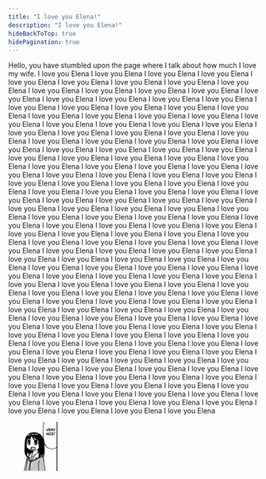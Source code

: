 ```yaml
---
title: "I love you Elena!"
description: "I love you Elena!"
hideBackToTop: true
hidePagination: true
---
```

Hello, you have stumbled upon the page where I talk about how much I love my wife.
I love you Elena
I love you Elena
I love you Elena
I love you Elena
I love you Elena
I love you Elena
I love you Elena
I love you Elena
I love you Elena
I love you Elena
I love you Elena
I love you Elena
I love you Elena
I love you Elena
I love you Elena
I love you Elena
I love you Elena
I love you Elena
I love you Elena
I love you Elena
I love you Elena
I love you Elena
I love you Elena
I love you Elena
I love you Elena
I love you Elena
I love you Elena
I love you Elena
I love you Elena
I love you Elena
I love you Elena
I love you Elena
I love you Elena
I love you Elena
I love you Elena
I love you Elena
I love you Elena
I love you Elena
I love you Elena
I love you Elena
I love you Elena
I love you Elena
I love you Elena
I love you Elena
I love you Elena
I love you Elena
I love you Elena
I love you Elena
I love you Elena
I love you Elena
I love you Elena
I love you Elena
I love you Elena
I love you Elena
I love you Elena
I love you Elena
I love you Elena
I love you Elena
I love you Elena
I love you Elena
I love you Elena
I love you Elena
I love you Elena
I love you Elena
I love you Elena
I love you Elena
I love you Elena
I love you Elena
I love you Elena
I love you Elena
I love you Elena
I love you Elena
I love you Elena
I love you Elena
I love you Elena
I love you Elena
I love you Elena
I love you Elena
I love you Elena
I love you Elena
I love you Elena
I love you Elena
I love you Elena
I love you Elena
I love you Elena
I love you Elena
I love you Elena
I love you Elena
I love you Elena
I love you Elena
I love you Elena
I love you Elena
I love you Elena
I love you Elena
I love you Elena
I love you Elena
I love you Elena
I love you Elena
I love you Elena
I love you Elena
I love you Elena
I love you Elena
I love you Elena
I love you Elena
I love you Elena
I love you Elena
I love you Elena
I love you Elena
I love you Elena
I love you Elena
I love you Elena
I love you Elena
I love you Elena
I love you Elena
I love you Elena
I love you Elena
I love you Elena
I love you Elena
I love you Elena
I love you Elena
I love you Elena
I love you Elena
I love you Elena
I love you Elena
I love you Elena
I love you Elena
I love you Elena
I love you Elena
I love you Elena
I love you Elena
I love you Elena
I love you Elena
I love you Elena
I love you Elena
I love you Elena
I love you Elena
I love you Elena
I love you Elena
I love you Elena
I love you Elena
I love you Elena
I love you Elena
I love you Elena
I love you Elena
I love you Elena
I love you Elena
I love you Elena
I love you Elena
I love you Elena
I love you Elena
I love you Elena
I love you Elena
I love you Elena
I love you Elena
I love you Elena
I love you Elena
I love you Elena
I love you Elena
I love you Elena
I love you Elena
I love you Elena
I love you Elena
I love you Elena
I love you Elena
I love you Elena
I love you Elena
I love you Elena
I love you Elena
I love you Elena
I love you Elena
I love you Elena
I love you Elena
I love you Elena
I love you Elena
I love you Elena
I love you Elena
I love you Elena
I love you Elena
I love you Elena
I love you Elena
I love you Elena
I love you Elena
I love you Elena
I love you Elena
I love you Elena
I love you Elena
I love you Elena
I love you Elena
I love you Elena
I love you Elena

![verynice](verynice.png)
